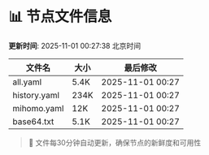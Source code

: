 # 📊 节点文件信息

**更新时间**: 2025-11-01 00:27:38 北京时间

| 文件名 | 大小 | 最后修改 |
|--------|------|----------|
| all.yaml | 5.4K | 2025-11-01 00:27 |
| history.yaml | 234K | 2025-11-01 00:27 |
| mihomo.yaml | 12K | 2025-11-01 00:27 |
| base64.txt | 5.1K | 2025-11-01 00:27 |

> 🔄 文件每30分钟自动更新，确保节点的新鲜度和可用性

